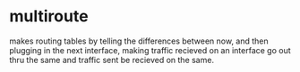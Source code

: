 multiroute
==========

makes routing tables by telling the differences between now, and then plugging in the next interface, making traffic recieved on an interface go out thru the same and traffic sent be recieved on the same.
